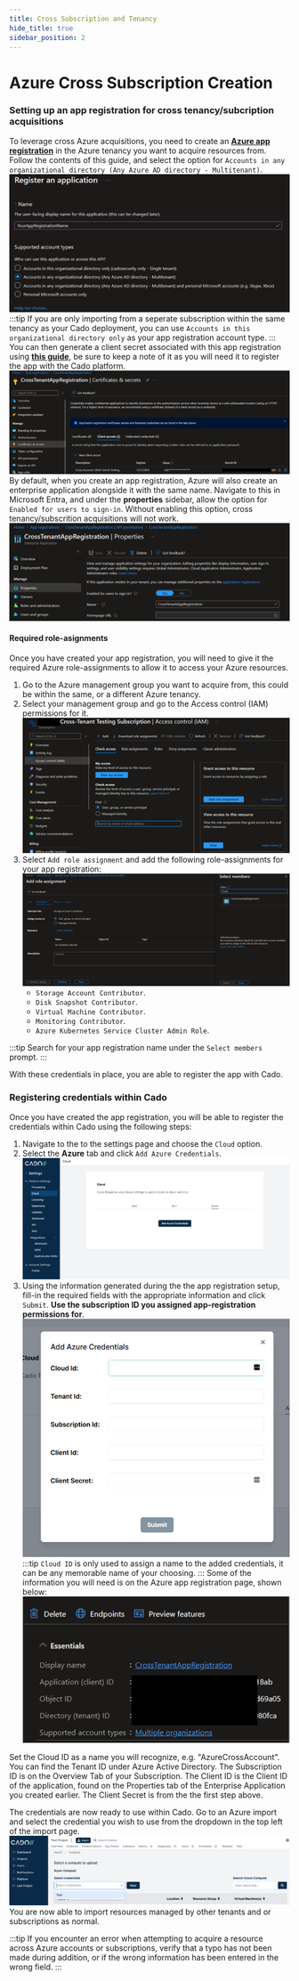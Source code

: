 ```yaml
---
title: Cross Subscription and Tenancy
hide_title: true
sidebar_position: 2
---
```


# Azure Cross Subscription Creation

### Setting up an app registration for cross tenancy/subcription acquisitions
To leverage cross Azure acquisitions, you need to create an **[Azure app registration](https://docs.microsoft.com/en-us/azure/active-directory/develop/quickstart-register-app)** in the Azure tenancy you want to acquire resources from.  Follow the contents of this guide, and select the option for `Accounts in any organizational directory (Any Azure AD directory - Multitenant)`. ![Azure App Registration](/img/azure-registering-app.png)  
:::tip
If you are only importing from a seperate subscription within the same tenancy as your Cado deployment, you can use `Accounts in this organizational directory only` as your app registration account type.
:::
You can then generate a client secret associated with this app registration using **[this guide](https://docs.microsoft.com/en-us/azure/active-directory/develop/quickstart-register-app#add-credentials)**, be sure to keep a note of it as you will need it to register the app with the Cado platform. ![Creating a client secret](/img/azure-creating-client-secret.png)
By default, when you create an app registration, Azure will also create an enterprise application alongside it with the same name.
Navigate to this in Microsoft Entra, and under the **properties** sidebar, allow the option for `Enabled for users to sign-in`.  Without enabling this option, cross tenancy/subscrition acquisitions will not work.
![Azure Enterprise App Registration Permission](/img/azure-enterprise-app-permission.png) 

#### Required role-asignments
Once you have created your app registration, you will need to give it the required Azure role-assignments to allow it to access your Azure resources.

1. Go to the Azure management group you want to acquire from, this could be within the same, or a different Azure tenancy.
2. Select your management group and go to the Access control (IAM) permissions for it. ![Adding IAM permissions](/img/azure-adding-subscription-permissions.png)
3. Select `Add role assignment` and add the following role-assignments for your app registration: ![Adding IAM permissions to app registration](/img/azure-adding-permissions-to-app-registration.png)
    - `Storage Account Contributor`.
    - `Disk Snapshot Contributor`.
    - `Virtual Machine Contributor`.
    - `Monitoring Contributor`.
    - `Azure Kubernetes Service Cluster Admin Role`.

:::tip
Search for your app registration name under the `Select members` prompt.
:::

With these credentials in place, you are able to register the app with Cado.

### Registering credentials within Cado
Once you have created the app registration, you will be able to register the credentials within Cado using the following steps:

1. Navigate to the to the settings page and choose the `Cloud` option.
2. Select the **Azure** tab and click `Add Azure Credentials`. ![Azure Credentials Page](/img/azure-creds-page.png)
3. Using the information generated during the the app registration setup, fill-in the required fields with the appropriate information and click `Submit`.  **Use the subscription ID you assigned app-registration permissions for**. ![Azure Credentials Insertion Page](/img/azure-insert-custom-creds.png)
:::tip
`Cloud ID` is only used to assign a name to the added credentials, it can be any memorable name of your choosing.
:::
Some of the information you will need is on the Azure app registration page, shown below: ![Azure App Registration Page](/img/azure-app-registration-info.png)

Set the Cloud ID as a name you will recognize, e.g. "AzureCrossAccount".
You can find the Tenant ID under Azure Active Directory.
The Subscription ID is on the Overview Tab of your Subscription.
The Client ID is the Client ID of the application, found on the Properties tab of the Enterprise Application you created earlier.
The Client Secret is from the the first step above.

The credentials are now ready to use within Cado.  Go to an Azure import and select the credential you wish to use from the dropdown in the top left of the import page. ![Using Custom Azure Credentials](/img/azure-using-custom-credentials.png)  You are now able to import resources managed by other tenants and or subscriptions as normal.

:::tip
If you encounter an error when attempting to acquire a resource across Azure accounts or subscriptions, verify that a typo has not been made during addition, or if the wrong information has been entered in the wrong field.
:::
